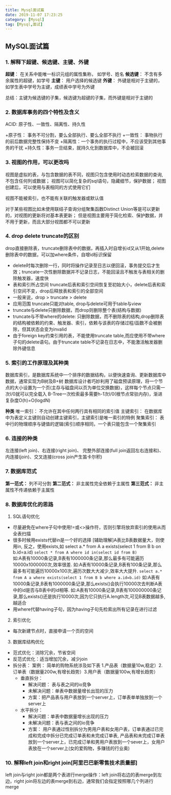 ```yaml
---
title: Mysql面试篇
date: 2019-11-07 17:23:25
category: [Mysql]
tag: [Mysql,面试]
---
```


## MySQL面试篇

### 1. 解释下超键、候选键、主键、外键

**超键**： 在关系中能唯一标识元组的属性集称， 如学号、姓名
**候选键**： 不含有多余属性的超键，如学号
**主键**： 用户选择的候选键
**外键**： 外键是相对于主键的，如学生表中学号为主键，成绩表中学号为外键

总结：主键为候选键的子集，候选键为超键的子集，而外键是相对于主键的

### 2. 数据库事务的四个特性及含义

ACID: 原子性、一致性、隔离性、持久性

+原子性： 事务不可分割，要么全部执行、要么全部不执行
+一致性： 事物执行的前后数据完整性保持不变
+隔离性：一个事务的执行过程中，不应该受到其他事务的干扰
+持久性：事务一旦结束，就持久化到数据库中，不会被回滚

### 3. 视图的作用，可以更改吗

视图是虚拟的表，与包含数据的表不同，视图只包含使用时动态检索数据的查询,不包含任何列或数据；
视图可以简化复杂的sql语句，隐藏细节，保护数据；
视图创建后，可以使用与表相同的方式使用它们

视图不能被索引，也不能有关联的触发器或默认值

对于某些视图比如未使用联结子查询分组聚集函数Distinct Union等是可以更新的，对视图的更新将对基本表更新；
但是视图主要用于简化检索、保护数据，并不用于更新，而且大部分视图都不可以更新


### 4. drop delete truncate的区别

drop直接删除表，truncate删除表中的数据，再插入时自增长id又从1开始,delete删除表中的数据，可以加where条件，自增id标识保留

+ delete时每次删除一行，同时将操作记录至日志以便回滚，事务提交后才生效；truncate一次性删除数据并不记录日志，不能回滚且不触发与表相关的删除触发器，速度快
+ 表和索引所占空间 truncate后表和索引空间恢复至初始大小，delete后表和索引空间不变，drop后释放表和索引的全部空间
+ 一般来说，drop > truncate > delete
+ 应用范围 truncate只能对table, drop与delete可用于table与view
+ truncate与delete只删除数据，而drop则删除整个表(结构与数据)
+ truncate与不带where的delete: 只删除数据，而不删除表的结构,drop删除表的结构被依赖的约束、触发器、索引，依赖与该表的存储过程/函数不会被删除，但其状态会变为invalid
+ 由于foreign key约束引用的表，不能使用truncate table,而应使用不带where子句的delete语句。由于truncate table不记录在日志中，不能激活触发器删除外键信息


### 5. 索引的工作原理及其种类

数据库索引，是数据库系统中一个排序的数据结构，以便快速查询、更新数据库中数据，通常实现为B树及B+树
数据库设计者巧妙利用了磁盘预读原理，将一个节点的大小设置为一个页(主存与磁盘间以页为单位交换数据)，这样每个节点只需一次I/0就可以完全载入
B-Tree一次检索最多需要h-1次I/0(根节点常驻内存)，渐进复杂度O(h)=O(logdN)

**种类** 
唯一索引： 不允许在其中任何两行具有相同的索引值
主键索引： 在数据库中为表定义主键则自动创建主键索引，主键索引是唯一索引的特例
聚集索引： 表中行的物理顺序与键值的逻辑(索引)顺序相同，一个表只能包含一个聚集索引


### 6. 连接的种类

左连接(left join)、右连接(right join)、 完整外部连接(full join返回左右连接和)、内连接(join)、交叉连接(cross join产生笛卡尔积)


### 7. 数据库范式

**第一范式：** 列不可分割
**第二范式：** 非主属性完全依赖于主属性
**第三范式：** 非主属性不传递依赖于主属性


### 8. 数据库优化的思路

1. SQL语句优化

+ 尽量避免在where子句中使用!=或<>操作符，否则引擎将放弃索引的使用从而全表扫描
+ 很多时候用exists代替in是一个好的选择
  [辅助理解]A表比B表数据量大，则使用in, 反之，使用exists,如 select a.* from A a exists(select 1 from B b on b.id=a.id)
  `select * from A where id in(select id from B)`	
	如:A表有10000条记录,B表有1000000条记录,那么最多有可能遍历10000x1000000次,效率很差.
	如:A表有10000条记录,B表有100条记录,那么最多有可能遍历10000x100次,遍历次数大大减少,效率大大提升.
  `select a.* from A a where exists(select 1 from B b where a.id=b.id)`
	如:A表有10000条记录,B表有1000000条记录,那么exists()会执行10000次去判断A表中的id是否与B表中的id相等.
	如:A表有10000条记录,B表有100000000条记录,那么exists()还是执行10000次,因为它只执行A.length次,可见B表数据越多,越适合
+ 用where代替having子句，因为having子句先检索出所有记录在进行过滤

2. 索引优化

+ 每次新建节点时，直接申请一个页的空间

3. 数据库结构优化

+ 范式优化：消除冗余，节省空间
+ 反范式优化：适当增加冗余，减少join
+ 拆分表： 
	案例： 简单的购物系统涉及如下表 1.产品表（数据量10w,稳定）2.订单表（数据量200w,有增长趋势）3.用户表（数据量100w,有增长趋势）
	- 垂直拆分：
		+ 解决问题： 表与表之间的io竞争
		+ 未解决问题：单表中数据量增长出现的压力
		+ 方案：把产品表与用户表放到一个server上，订单表单单独放到一个server上
	- 水平拆分：
		+ 解决问题：单表中数据量增长出现的压力
		+ 未解决问题：表与表之间的io竞争
		+ 方案： 用户表通过性别拆分为男用户表和女用户表，订单表通过已完成和完成中拆分已完成订单表和未完成订单表, 产品表和未完成订单表放到一个server上，已完成订单和男用户表放到一个sever上，女用户表放在一个server上(女的爱购物，多赚钱的行业奥)

### 10. 解释left join和right join[阿里巴巴新零售技术质量部]

left join与right join都是两个表进行merge操作：left join将右边的表merge到左边，right join将左边的表merge到右边，通常我们会指定按照哪几个列进行merge

















